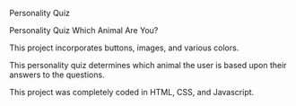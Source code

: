 Personality Quiz 

Personality Quiz
Which Animal Are You?

This project incorporates buttons, images, and various colors.

This personality quiz determines which animal the user is based upon their answers to the questions.  


This project was completely coded in HTML, CSS, and Javascript.
